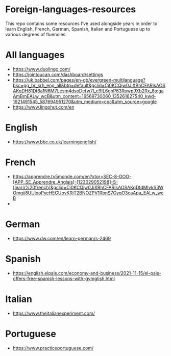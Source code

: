 # Foreign-languages-resources

This repo contains some resources I've used alongside years in order to learn English, French, German, Spanish, Italian and Portuguese up to various degrees of fluencies.

# All languages

- https://www.duolingo.com/
- https://jointoucan.com/dashboard/settings
- https://uk.babbel.com/pages/en-gb/evergreen-multilanguage?bsc=gg_br_srh_eng_all&btp=default&gclid=Cj0KCQjw0JiXBhCFARIsAOSAKqDH81Dt6a1N6M7Lesm4dsoDefw7I_c9IL6ghP63Rowp9Xb2Rx_8tcgaAmBmEALw_wcB&utm_content=16569730060_135261627540_kwd-1921491545_587694951270&utm_medium=cpc&utm_source=google
- https://www.lingohut.com/en

# English
- https://www.bbc.co.uk/learningenglish/

# French
- https://apprendre.tv5monde.com/en?xtor=SEC-8-GOO-[APP_SE_Apprendre_Anglais]-[123029052198]-S-[learn%20french]&gclid=Cj0KCQjw0JiXBhCFARIsAOSAKqDtdMIykS3WOmgii8UUjooPycHEGUovKRiT2BNOZPV1RbnS7GyqO3caApa_EALw_wcB
- 
# German
- https://www.dw.com/en/learn-german/s-2469

# Spanish
- https://english.elpais.com/economy-and-business/2021-11-15/el-pais-offers-free-spanish-lessons-with-gymglish.html

# Italian
- https://www.theitalianexperiment.com/

# Portuguese
- https://www.practiceportuguese.com/
